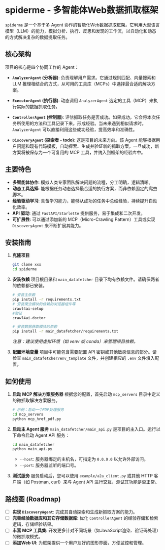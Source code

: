 # spiderme - 多智能体Web数据抓取框架

`spiderme` 是一个基于多 Agent 协作的智能化Web数据抓取框架。它利用大型语言模型（LLM）的能力，模拟分析、执行、反思和发现的工作流，以自动化和动态的方式解决复杂的数据提取任务。

## 核心架构

项目的核心是四个协同工作的 Agent：

-   **`AnalyzerAgent` (分析器)**: 负责理解用户需求。它通过规则匹配、向量搜索和 LLM 推理相结合的方式，从可用的工具库（MCPs）中选择最合适的解决方案。

-   **`ExecutorAgent` (执行器)**: 动态调用 `AnalyzerAgent` 选定的工具（MCP）来执行实际的数据抓取任务。

-   **`ControllerAgent` (控制器)**: 评估抓取任务是否成功。如果成功，它会将本次任务所使用的方法和工具记录下来，形成经验。当未来遇到相似请求时，`AnalyzerAgent` 可以直接利用这些成功经验，提高效率和准确性。

-   **`DiscoveryAgent` (探索者 - todo)**: 这是项目的未来方向。该 Agent 能够根据用户问题和现有代码模板，自动探索、生成并验证新的抓取方案。一旦成功，新方案将被保存为一个可复用的 MCP 工具，并纳入到框架的经验库中。

## 主要特色

-   **多智能体协作**: 模拟人类专家团队解决问题的流程，分工明确，逻辑清晰。
-   **动态工具选择**: 能根据任务动态选择最合适的执行方案，而非依赖固定的爬虫脚本。
-   **经验驱动学习**: 具备学习能力，能够从成功的任务中总结经验，持续提升自动化效率。
-   **API 驱动**: 通过 `FastAPI/Starlette` 提供服务，易于集成和二次开发。
-   **可扩展性**: 可以通过添加新的 MCP（Micro-Crawling Pattern）工具或实现 `DiscoveryAgent` 来不断扩展其能力。

## 安装指南

1.  **克隆项目**
    ```bash
    git clone xxx
    cd spiderme
    ```

2.  **安装依赖**
    项目根目录和 `main_datafetcher` 目录下均有依赖文件。请确保两者的依赖都已安装。
    ```bash
    # 安装主依赖
    pip install -r requirements.txt
    # 安装爬虫模块的依赖的浏览器组件等
    crawl4ai-setup
    #验证
    crawl4ai-doctor

    # 安装数据获取模块的依赖
    pip install -r main_datafetcher/requirements.txt
    ```
    *注意：建议使用虚拟环境（如 venv 或 conda）来管理项目依赖。*

3.  **配置环境变量**
    项目中可能包含需要配置 API 密钥或其他敏感信息的部分。请检查 `main_datafetcher/env_template` 文件，并创建相应的 `.env` 文件填入配置。

## 如何使用

1.  **启动 MCP 解决方案服务器**
    根据您的配置，首先启动 `mcp_servers` 目录中定义的微抓取解决方案服务。
    ```bash
    # 示例：启动一个PDF处理服务
    cd mcp_servers
    python mcp_href_pdf.py
    ```

2.  **启动主 Agent 服务**
    `main_datafetcher/main_api.py` 是项目的主入口。运行以下命令启动 Agent API 服务：
    ```bash
    cd main_datafetcher
    python main_api.py
    ```
    -   `--host`: 服务器绑定的主机名，可指定为 `0.0.0.0` 以允许外部访问。
    -   `--port`: 服务器监听的端口号。

3.  **测试服务**
    服务启动后，您可以使用 `example/a2a_client.py` 或其他 HTTP 客户端（如 Postman, curl）来与 Agent API 进行交互，测试其功能是否正常。

## 路线图 (Roadmap)

-   [ ] **实现 `DiscoveryAgent`**: 完成其自动探索和生成新抓取方案的能力。
-   [ ] **完善经验数据库和其它存储数据库**: 优化 `ControllerAgent` 的经验存储和检索逻辑，存储经验结果。
-   [ ] **丰富 MCP 工具集**: 开发更多针对不同场景（如JavaScript渲染、验证码处理）的微抓取模式。
-   [ ] **添加Web UI**: 为框架提供一个用户友好的图形界面，方便监控和管理。
